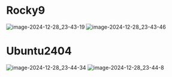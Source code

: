 # Rocky9
![image-2024-12-28_23-43-19](https://github.com/user-attachments/assets/c9ee626c-7664-4290-9580-18de821287ac)
![image-2024-12-28_23-43-46](https://github.com/user-attachments/assets/a99544d4-74b8-42b3-942a-a3e56b671bd6)

# Ubuntu2404
![image-2024-12-28_23-44-34](https://github.com/user-attachments/assets/9a3e6cb7-715e-4ea1-a8a2-f90c8a5a7bb4)
![image-2024-12-28_23-44-8](https://github.com/user-attachments/assets/0c7c23f1-3582-4295-a676-b4973aa28fc1)
